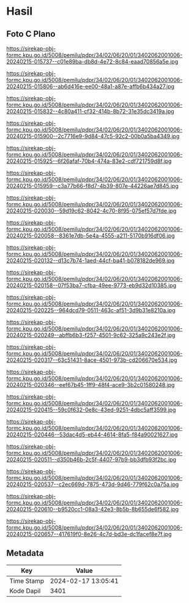 # Hasil

## Foto C Plano

https://sirekap-obj-formc.kpu.go.id/5008/pemilu/pdpr/34/02/06/20/01/3402062001006-20240215-015737--c01e89ba-db8d-4e72-8c84-eaad70856a5e.jpg

https://sirekap-obj-formc.kpu.go.id/5008/pemilu/pdpr/34/02/06/20/01/3402062001006-20240215-015806--ab6d416e-ee00-48a1-a87e-affb6b434a27.jpg

https://sirekap-obj-formc.kpu.go.id/5008/pemilu/pdpr/34/02/06/20/01/3402062001006-20240215-015832--4c80a411-cf32-414b-8b72-31e35dc3419a.jpg

https://sirekap-obj-formc.kpu.go.id/5008/pemilu/pdpr/34/02/06/20/01/3402062001006-20240215-015900--2c7716e9-9d84-47c5-92c2-00b0a5ba4349.jpg

https://sirekap-obj-formc.kpu.go.id/5008/pemilu/pdpr/34/02/06/20/01/3402062001006-20240215-015925--6f26afaf-70b4-474a-83e2-cdf721759d8f.jpg

https://sirekap-obj-formc.kpu.go.id/5008/pemilu/pdpr/34/02/06/20/01/3402062001006-20240215-015959--c3a77b66-f8d7-4b39-807e-44226ae7d845.jpg

https://sirekap-obj-formc.kpu.go.id/5008/pemilu/pdpr/34/02/06/20/01/3402062001006-20240215-020030--59d19c62-8042-4c70-8f95-075ef57d7fde.jpg

https://sirekap-obj-formc.kpu.go.id/5008/pemilu/pdpr/34/02/06/20/01/3402062001006-20240215-020058--8361e7db-5e4a-4555-a211-5170b916df06.jpg

https://sirekap-obj-formc.kpu.go.id/5008/pemilu/pdpr/34/02/06/20/01/3402062001006-20240215-020132--d13c7b74-1aed-44cf-ba41-b078182de969.jpg

https://sirekap-obj-formc.kpu.go.id/5008/pemilu/pdpr/34/02/06/20/01/3402062001006-20240215-020158--07f53ba7-cfba-49ee-9773-eb9d32d10385.jpg

https://sirekap-obj-formc.kpu.go.id/5008/pemilu/pdpr/34/02/06/20/01/3402062001006-20240215-020225--964dcd79-0511-463c-af51-3d9b31e8210a.jpg

https://sirekap-obj-formc.kpu.go.id/5008/pemilu/pdpr/34/02/06/20/01/3402062001006-20240215-020249--abffb6b3-f257-4501-9c62-325a9c243e2f.jpg

https://sirekap-obj-formc.kpu.go.id/5008/pemilu/pdpr/34/02/06/20/01/3402062001006-20240215-020317--63c51431-8ace-4501-973b-cd206670e534.jpg

https://sirekap-obj-formc.kpu.go.id/5008/pemilu/pdpr/34/02/06/20/01/3402062001006-20240215-020346--eef67b45-1ff9-48f4-ace9-3b2c01580248.jpg

https://sirekap-obj-formc.kpu.go.id/5008/pemilu/pdpr/34/02/06/20/01/3402062001006-20240215-020415--59c0f632-0e8c-43ed-9251-4dbc5aff3599.jpg

https://sirekap-obj-formc.kpu.go.id/5008/pemilu/pdpr/34/02/06/20/01/3402062001006-20240215-020446--53dac4d5-eb44-4614-8fa5-f84a90021627.jpg

https://sirekap-obj-formc.kpu.go.id/5008/pemilu/pdpr/34/02/06/20/01/3402062001006-20240215-020511--d350b46b-2c5f-4407-97b9-bb3dfb93f2bc.jpg

https://sirekap-obj-formc.kpu.go.id/5008/pemilu/pdpr/34/02/06/20/01/3402062001006-20240215-020537--c2ec669d-7875-473d-9d46-779f62c0a75a.jpg

https://sirekap-obj-formc.kpu.go.id/5008/pemilu/pdpr/34/02/06/20/01/3402062001006-20240215-020610--b9520cc1-08a3-42e3-8b5b-8b655de6f582.jpg

https://sirekap-obj-formc.kpu.go.id/5008/pemilu/pdpr/34/02/06/20/01/3402062001006-20240215-020657--417619f0-8e26-4c7d-bd3e-dc1facef8e7f.jpg


## Metadata

| Key        | Value               |
| ---------- | ------------------- |
| Time Stamp | 2024-02-17 13:05:41 |
| Kode Dapil | 3401                |



